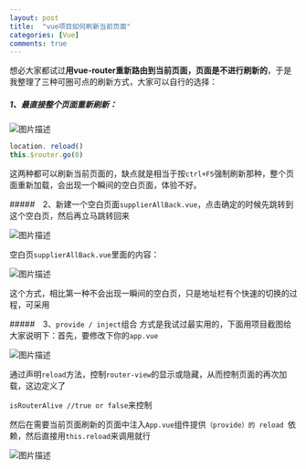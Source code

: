 ```yaml
---
layout: post
title:  "vue项目如何刷新当前页面"
categories: [Vue]
comments: true
---
```

想必大家都试过**用vue-router重新路由到当前页面，页面是不进行刷新的**，于是我整理了三种可圈可点的刷新方式，大家可以自行的选择：

<!--more-->

##### 1、最直接整个页面重新刷新：

![](https://img-blog.csdn.net/20180527105104236 "图片描述")

~~~ js
location. reload()
this.$router.go(0)
~~~ 

这两种都可以刷新当前页面的，缺点就是相当于按`ctrl+F5`强制刷新那种，整个页面重新加载，会出现一个瞬间的空白页面，体验不好。

#####　2、新建一个空白页面`supplierAllBack.vue`，点击确定的时候先跳转到这个空白页，然后再立马跳转回来

![](https://img-blog.csdn.net/20180527110709672 "图片描述")

空白页`supplierAllBack.vue`里面的内容：

![](https://img-blog.csdn.net/20180527110829561 "图片描述")

这个方式，相比第一种不会出现一瞬间的空白页，只是地址栏有个快速的切换的过程，可采用

#####　3、`provide / inject`组合 方式是我试过最实用的，下面用项目截图给大家说明下：首先，要修改下你的`app.vue`

![](https://img-blog.csdn.net/20180527111226866 "图片描述")

通过声明`reload`方法，控制`router-view`的显示或隐藏，从而控制页面的再次加载，这边定义了

`isRouterAlive //true or false`来控制

然后在需要当前页面刷新的页面中注入`App.vue`组件提供`（provide）的 reload `依赖，然后直接用`this.reload`来调用就行

![](https://img-blog.csdn.net/20180527111803376 "图片描述")

